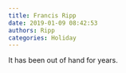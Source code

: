 ```yaml
---
title: Francis Ripp
date: 2019-01-09 08:42:53
authors: Ripp
categories: Holiday
---
```


 It has been out of hand for years.